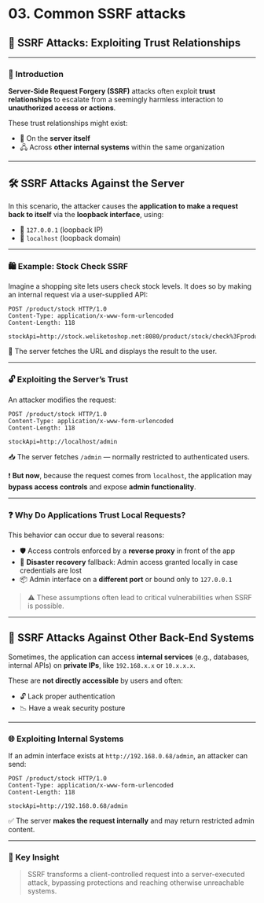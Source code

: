 # 03. Common SSRF attacks

## 🎯 SSRF Attacks: Exploiting Trust Relationships

---

### 🧨 Introduction

**Server-Side Request Forgery (SSRF)** attacks often exploit **trust relationships** to escalate from a seemingly harmless interaction to **unauthorized access or actions**.

These trust relationships might exist:

- 🔁 On the **server itself**
- 🖧 Across **other internal systems** within the same organization

---

## 🛠️ SSRF Attacks Against the Server

In this scenario, the attacker causes the **application to make a request back to itself** via the **loopback interface**, using:

- 🧩 `127.0.0.1` (loopback IP)
- 🧩 `localhost` (loopback domain)

---

### 🛍️ Example: Stock Check SSRF

Imagine a shopping site lets users check stock levels. It does so by making an internal request via a user-supplied API:

```
POST /product/stock HTTP/1.0
Content-Type: application/x-www-form-urlencoded
Content-Length: 118

stockApi=http://stock.weliketoshop.net:8080/product/stock/check%3FproductId%3D6%26storeId%3D1
```

🔁 The server fetches the URL and displays the result to the user.

---

### 🔓 Exploiting the Server’s Trust

An attacker modifies the request:

```
POST /product/stock HTTP/1.0
Content-Type: application/x-www-form-urlencoded
Content-Length: 118

stockApi=http://localhost/admin
```

📥 The server fetches `/admin` — normally restricted to authenticated users.

❗ **But now**, because the request comes from `localhost`, the application may **bypass access controls** and expose **admin functionality**.

---

### ❓ Why Do Applications Trust Local Requests?

This behavior can occur due to several reasons:

- 🛡️ Access controls enforced by a **reverse proxy** in front of the app
- 🔁 **Disaster recovery** fallback: Admin access granted locally in case credentials are lost
- 📦 Admin interface on a **different port** or bound only to `127.0.0.1`

> ⚠️ These assumptions often lead to critical vulnerabilities when SSRF is possible.
> 

---

## 🧱 SSRF Attacks Against Other Back-End Systems

Sometimes, the application can access **internal services** (e.g., databases, internal APIs) on **private IPs**, like `192.168.x.x` or `10.x.x.x`.

These are **not directly accessible** by users and often:

- 🔓 Lack proper authentication
- 📉 Have a weak security posture

---

### 🌐 Exploiting Internal Systems

If an admin interface exists at `http://192.168.0.68/admin`, an attacker can send:

```
POST /product/stock HTTP/1.0
Content-Type: application/x-www-form-urlencoded
Content-Length: 118

stockApi=http://192.168.0.68/admin
```

✅ The server **makes the request internally** and may return restricted admin content.

---

### 🧠 Key Insight

> SSRF transforms a client-controlled request into a server-executed attack, bypassing protections and reaching otherwise unreachable systems.
>